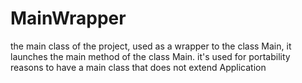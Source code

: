 # MainWrapper
the main class of the project, used as a wrapper to the class Main, it launches the main method of the class Main.
it's used for portability reasons to have a main class that does not extend Application
